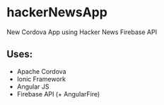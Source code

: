 # hackerNewsApp
New Cordova App using Hacker News Firebase API
## Uses:
- Apache Cordova
- Ionic Framework
- Angular JS
- Firebase API (+ AngularFire)
